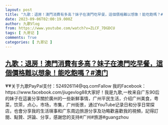 ```yaml
---
layout: post
title: "九歌：退房！澳門消費有多高？妹子在澳門吃早餐，這個價格難以想象！能吃飽嗎？#澳门"
date: 2023-09-06T02:00:19.000Z
author: 九歌Vlog
from: https://www.youtube.com/watch?v=ZLCF_7DGDCU
tags: [ 九哥记 ]
comments: True
categories: [ 九哥记 ]
---
```

<!--1693965619000-->
[九歌：退房！澳門消費有多高？妹子在澳門吃早餐，這個價格難以想象！能吃飽嗎？#澳门](https://www.youtube.com/watch?v=ZLCF_7DGDCU)
------

<div>
💗💗关于九歌PayPal支付：524926114@qq.comFallow 我的Facebook：https://www.facebook.com/jiugevlog88大家好！我是九歌,一枚来自广东90后的妹子在這裏分享關於廣州的一些新鮮事情，广州平民生活，介绍广州美食，粤菜，饮茶，点心，市场，市集，广州街景，通过YouTube记录日和分享日常探店，也會分享我的生活瑣事和广东周边旅游分享及功略歡喜歡我的視頻，記得訂閱、點贊、評論、分享，感謝您的支持#广州#旅游#guangzhou
</div>
